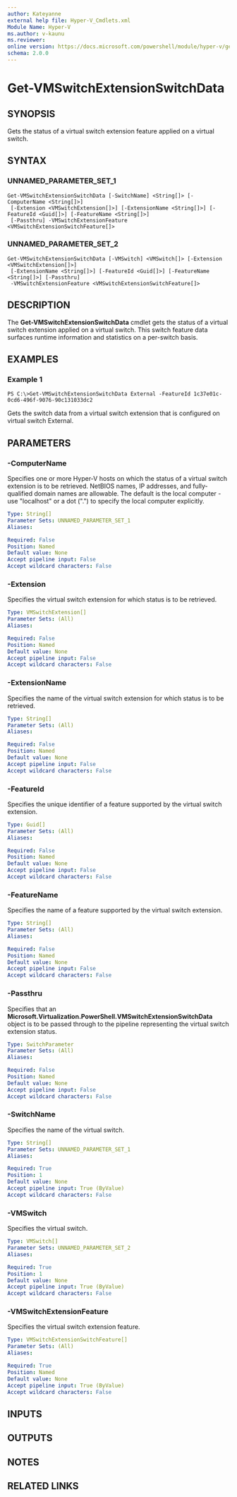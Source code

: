 ```yaml
---
author: Kateyanne
external help file: Hyper-V_Cmdlets.xml
Module Name: Hyper-V
ms.author: v-kaunu
ms.reviewer: 
online version: https://docs.microsoft.com/powershell/module/hyper-v/get-vmswitchextensionswitchdata?view=windowsserver2012-ps&wt.mc_id=ps-gethelp
schema: 2.0.0
---
```


# Get-VMSwitchExtensionSwitchData

## SYNOPSIS
Gets the status of a virtual switch extension feature applied on a virtual switch.

## SYNTAX

### UNNAMED_PARAMETER_SET_1
```
Get-VMSwitchExtensionSwitchData [-SwitchName] <String[]> [-ComputerName <String[]>]
 [-Extension <VMSwitchExtension[]>] [-ExtensionName <String[]>] [-FeatureId <Guid[]>] [-FeatureName <String[]>]
 [-Passthru] -VMSwitchExtensionFeature <VMSwitchExtensionSwitchFeature[]>
```

### UNNAMED_PARAMETER_SET_2
```
Get-VMSwitchExtensionSwitchData [-VMSwitch] <VMSwitch[]> [-Extension <VMSwitchExtension[]>]
 [-ExtensionName <String[]>] [-FeatureId <Guid[]>] [-FeatureName <String[]>] [-Passthru]
 -VMSwitchExtensionFeature <VMSwitchExtensionSwitchFeature[]>
```

## DESCRIPTION
The **Get-VMSwitchExtensionSwitchData** cmdlet gets the status of a virtual switch extension applied on a virtual switch.
This switch feature data surfaces runtime information and statistics on a per-switch basis.

## EXAMPLES

### Example 1
```
PS C:\>Get-VMSwitchExtensionSwitchData External -FeatureId 1c37e01c-0cd6-496f-9076-90c131033dc2
```

Gets the switch data from a virtual switch extension that is configured on virtual switch External.

## PARAMETERS

### -ComputerName
Specifies one or more Hyper-V hosts on which the status of a virtual switch extension is to be retrieved.
NetBIOS names, IP addresses, and fully-qualified domain names are allowable.
The default is the local computer - use "localhost" or a dot (".") to specify the local computer explicitly.

```yaml
Type: String[]
Parameter Sets: UNNAMED_PARAMETER_SET_1
Aliases: 

Required: False
Position: Named
Default value: None
Accept pipeline input: False
Accept wildcard characters: False
```

### -Extension
Specifies the virtual switch extension for which status is to be retrieved.

```yaml
Type: VMSwitchExtension[]
Parameter Sets: (All)
Aliases: 

Required: False
Position: Named
Default value: None
Accept pipeline input: False
Accept wildcard characters: False
```

### -ExtensionName
Specifies the name of the virtual switch extension for which status is to be retrieved.

```yaml
Type: String[]
Parameter Sets: (All)
Aliases: 

Required: False
Position: Named
Default value: None
Accept pipeline input: False
Accept wildcard characters: False
```

### -FeatureId
Specifies the unique identifier of a feature supported by the virtual switch extension.

```yaml
Type: Guid[]
Parameter Sets: (All)
Aliases: 

Required: False
Position: Named
Default value: None
Accept pipeline input: False
Accept wildcard characters: False
```

### -FeatureName
Specifies the name of a feature supported by the virtual switch extension.

```yaml
Type: String[]
Parameter Sets: (All)
Aliases: 

Required: False
Position: Named
Default value: None
Accept pipeline input: False
Accept wildcard characters: False
```

### -Passthru
Specifies that an **Microsoft.Virtualization.PowerShell.VMSwitchExtensionSwitchData** object is to be passed through to the pipeline representing the virtual switch extension status.

```yaml
Type: SwitchParameter
Parameter Sets: (All)
Aliases: 

Required: False
Position: Named
Default value: None
Accept pipeline input: False
Accept wildcard characters: False
```

### -SwitchName
Specifies the name of the virtual switch.

```yaml
Type: String[]
Parameter Sets: UNNAMED_PARAMETER_SET_1
Aliases: 

Required: True
Position: 1
Default value: None
Accept pipeline input: True (ByValue)
Accept wildcard characters: False
```

### -VMSwitch
Specifies the virtual switch.

```yaml
Type: VMSwitch[]
Parameter Sets: UNNAMED_PARAMETER_SET_2
Aliases: 

Required: True
Position: 1
Default value: None
Accept pipeline input: True (ByValue)
Accept wildcard characters: False
```

### -VMSwitchExtensionFeature
Specifies the virtual switch extension feature.

```yaml
Type: VMSwitchExtensionSwitchFeature[]
Parameter Sets: (All)
Aliases: 

Required: True
Position: Named
Default value: None
Accept pipeline input: True (ByValue)
Accept wildcard characters: False
```

## INPUTS

## OUTPUTS

## NOTES

## RELATED LINKS



